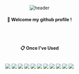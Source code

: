 <div align="center">
  
![header](https://capsule-render.vercel.app/api?type=cylinder&color=e6e6fa&height=150&section=header&text=Siiion's_GitHub&fontColor=ffffff&fontSize=70&animation=fadeIn&fontAlignY=55)

####  :wave: Welcome my github profile !

  
 <br/>
 <br/>
  
####  :clipboard: Once I've Used 
  
 <br/>
  
<img src="https://img.shields.io/badge/Kotlin-7f52ff?style=for-the-badge&logo=Kotlin&logoColor=white">
<img src="https://img.shields.io/badge/Flutter-02569B?style=for-the-badge&logo=Flutter&logoColor=white">
<img src="https://img.shields.io/badge/Firebase-ffca28?style=for-the-badge&logo=Firebase&logoColor=white">
<img src="https://img.shields.io/badge/C-a8b9cc?style=for-the-badge&logo=C&logoColor=white">
<img src="https://img.shields.io/badge/C++-00599c?style=for-the-badge&logo=C++&logoColor=white">
<img src="https://img.shields.io/badge/Python-3776ab?style=for-the-badge&logo=Python&logoColor=white">
<img src="https://img.shields.io/badge/html5-e34f26?style=for-the-badge&logo=html5&logoColor=white">
<img src="https://img.shields.io/badge/css3-1572b6?style=for-the-badge&logo=css3&logoColor=white">
<img src="https://img.shields.io/badge/javascript-f7df1e?style=for-the-badge&logo=javascript&logoColor=white">
<img src="https://img.shields.io/badge/mysql-4479a1?style=for-the-badge&logo=mysql&logoColor=white">
<img src="https://img.shields.io/badge/Figma-f24e1e?style=for-the-badge&logo=Figma&logoColor=white">
